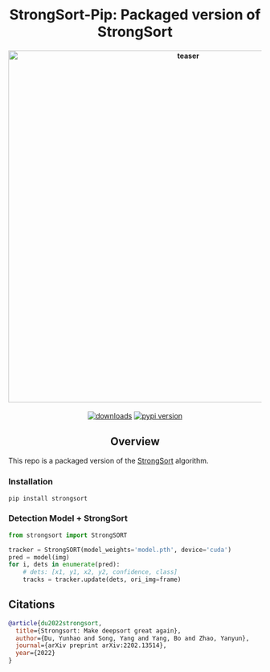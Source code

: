 <div align="center">
<h1>
  StrongSort-Pip: Packaged version of StrongSort 
</h1>
<h4>
    <img width="700" alt="teaser" src="docs/uav.gif">
</h4>
<div>
    <a href="https://pepy.tech/project/strongsort"><img src="https://pepy.tech/badge/strongsort" alt="downloads"></a>
    <a href="https://badge.fury.io/py/strongsort"><img src="https://badge.fury.io/py/strongsort.svg" alt="pypi version"></a>
</div>
</div>

## <div align="center">Overview</div>

This repo is a packaged version of the [StrongSort](https://github.com/dyhBUPT/StrongSORT) algorithm.

### Installation

```
pip install strongsort
```

### Detection Model + StrongSort

```python
from strongsort import StrongSORT

tracker = StrongSORT(model_weights='model.pth', device='cuda')
pred = model(img)
for i, dets in enumerate(pred):
    # dets: [x1, y1, x2, y2, confidence, class]
    tracks = tracker.update(dets, ori_img=frame)
```

## Citations

```bibtex
@article{du2022strongsort,
  title={Strongsort: Make deepsort great again},
  author={Du, Yunhao and Song, Yang and Yang, Bo and Zhao, Yanyun},
  journal={arXiv preprint arXiv:2202.13514},
  year={2022}
}
```
